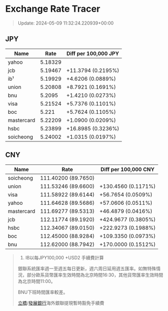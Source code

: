 # Exchange Rate Tracer

> Update: 2024-05-09 11:32:24.220939+00:00

## JPY

| Name       |    Rate | Diff per 100,000 JPY   |
|------------|---------|------------------------|
| yahoo      | 5.18329 |                        |
| jcb        | 5.19467 | +11.3794 (0.2195%)     |
| ib¹        | 5.19929 | +4.6206 (0.0889%)      |
| union      | 5.20808 | +8.7921 (0.1691%)      |
| bnu        | 5.2095  | +1.4210 (0.0273%)      |
| visa       | 5.21524 | +5.7376 (0.1101%)      |
| boc        | 5.221   | +5.7624 (0.1105%)      |
| mastercard | 5.22209 | +1.0900 (0.0209%)      |
| hsbc       | 5.23899 | +16.8985 (0.3236%)     |
| soicheong  | 5.24002 | +1.0315 (0.0197%)      |

## CNY

| Name       | Rate                | Diff per 100,000 CNY   |
|------------|---------------------|------------------------|
| soicheong  | 111.40200	(89.7650) |                        |
| union      | 111.53246	(89.6600) | +130.4560 (0.1171%)    |
| visa       | 111.58922	(89.6144) | +56.7654 (0.0509%)     |
| yahoo      | 111.64628	(89.5686) | +57.0606 (0.0511%)     |
| mastercard | 111.69277	(89.5313) | +46.4879 (0.0416%)     |
| jcb        | 112.11774	(89.1920) | +424.9677 (0.3805%)    |
| hsbc       | 112.34067	(89.0150) | +222.9273 (0.1988%)    |
| boc        | 112.45000	(88.9284) | +109.3350 (0.0973%)    |
| bnu        | 112.62000	(88.7942) | +170.0000 (0.1512%)    |


> 1. IB以每JPY100,000 +USD2 手續費計算
>
> 銀聯系統匯率週一至週五每日更新，週六周日延用週五匯率。如無特殊情況，部分歐系貨幣匯率生效時間為北京時間16:30，其他貨幣匯率生效時間為北京時間11:00。
>
> BNU下班時間匯率較差。
>
> [立橋](https://www.wlbank.com.mo/uploads/ueditor/file/20181211/1544536513900230.pdf)/[發展銀行](https://www.mdb.com.mo/Service_Charges_20230728.pdf)海外銀聯提現暫時豁免手續費

